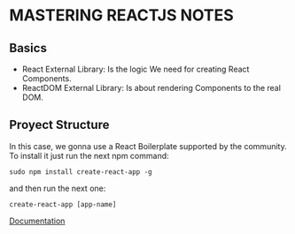 # MASTERING REACTJS NOTES

## Basics

* React External Library: Is the logic We need for creating React Components.
* ReactDOM External Library: Is about rendering Components to the real DOM.

## Proyect Structure

In this case, we gonna use a React Boilerplate supported by the community. To install it
just run the next npm command:

`sudo npm install create-react-app -g`

and then run the next one:

`create-react-app [app-name]`

[Documentation](https://create-react-app.dev/docs/getting-started/)
